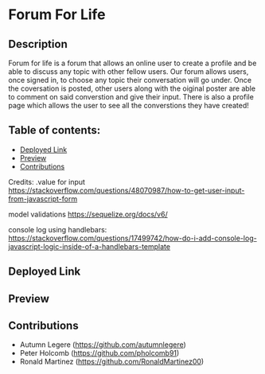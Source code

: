 # Forum For Life


## Description 
Forum for life is a forum that allows an online user to create a profile and be able to discuss any topic with other fellow users. Our forum allows users, once signed in, to choose any topic their conversation will go under. Once the coversation is posted, other users along with the oiginal poster are able to comment on said converstion and give their input. There is also a profile page which allows the user to see all the converstions they have created!

## Table of contents:
- [Deployed Link](#deployed-link)
- [Preview](#Preview)
- [Contributions](#Contributions)

Credits:
.value for input
https://stackoverflow.com/questions/48070987/how-to-get-user-input-from-javascript-form

model validations
https://sequelize.org/docs/v6/

console log using handlebars:
https://stackoverflow.com/questions/17499742/how-do-i-add-console-log-javascript-logic-inside-of-a-handlebars-template
## Deployed Link 


## Preview 
<!--- add photos of website --->


## Contributions
 - Autumn Legere (https://github.com/autumnlegere)
 - Peter Holcomb (https://github.com/pholcomb91)
 - Ronald Martinez (https://github.com/RonaldMartinez00)
